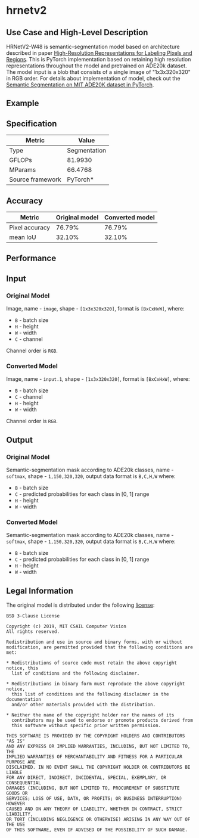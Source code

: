 # hrnetv2

## Use Case and High-Level Description
HRNetV2-W48 is semantic-segmentation model based on architecture described in paper
[High-Resolution Representations for Labeling Pixels and Regions](https://arxiv.org/abs/1904.04514).
This is PyTorch implementation based on retaining high resolution representations throughout the model
and pretrained on ADE20k dataset. The model input is a blob that consists of a
single image of "1x3x320x320" in RGB order.
For details about implementation of model, check out the [Semantic Segmentation on MIT ADE20K dataset in PyTorch](https://github.com/CSAILVision/semantic-segmentation-pytorch).

## Example

## Specification

| Metric            | Value         |
|-------------------|---------------|
| Type              | Segmentation  |
| GFLOPs            | 81.9930        |
| MParams           | 66.4768        |
| Source framework  | PyTorch\*  |

## Accuracy

| Metric | Original model | Converted model |
| ------ | -------------- | --------------- |
| Pixel accuracy  | 76.79%          | 76.79%           |
| mean IoU  | 32.10%          | 32.10%           |

## Performance

## Input

### Original Model

Image, name - `image`,  shape - `[1x3x320x320]`, format is `[BxCxHxW]`, where:

- `B` - batch size
- `H` - height
- `W` - width
- `C` - channel

Channel order is `RGB`.

### Converted Model

Image, name - `input.1`,  shape - `[1x3x320x320]`, format is `[BxCxHxW]`, where:

- `B` - batch size
- `C` - channel
- `H` - height
- `W` - width

Channel order is `RGB`.

## Output

### Original Model

Semantic-segmentation mask according to ADE20k classes, name - `softmax`,  shape - `1,150,320,320`, output data format is `B,C,H,W` where:

- `B` - batch size
- `C` - predicted probabilities for each class in [0, 1] range
- `H` - height
- `W` - width

### Converted Model

Semantic-segmentation mask according to ADE20k classes, name - `softmax`,  shape - `1,150,320,320`, output data format is `B,C,H,W` where:

- `B` - batch size
- `C` - predicted probabilities for each class in [0, 1] range
- `H` - height
- `W` - width

## Legal Information

The original model is distributed under the following
[license](https://raw.githubusercontent.com/CSAILVision/semantic-segmentation-pytorch/master/LICENSE):

```
BSD 3-Clause License

Copyright (c) 2019, MIT CSAIL Computer Vision
All rights reserved.

Redistribution and use in source and binary forms, with or without
modification, are permitted provided that the following conditions are met:

* Redistributions of source code must retain the above copyright notice, this
  list of conditions and the following disclaimer.

* Redistributions in binary form must reproduce the above copyright notice,
  this list of conditions and the following disclaimer in the documentation
  and/or other materials provided with the distribution.

* Neither the name of the copyright holder nor the names of its
  contributors may be used to endorse or promote products derived from
  this software without specific prior written permission.

THIS SOFTWARE IS PROVIDED BY THE COPYRIGHT HOLDERS AND CONTRIBUTORS "AS IS"
AND ANY EXPRESS OR IMPLIED WARRANTIES, INCLUDING, BUT NOT LIMITED TO, THE
IMPLIED WARRANTIES OF MERCHANTABILITY AND FITNESS FOR A PARTICULAR PURPOSE ARE
DISCLAIMED. IN NO EVENT SHALL THE COPYRIGHT HOLDER OR CONTRIBUTORS BE LIABLE
FOR ANY DIRECT, INDIRECT, INCIDENTAL, SPECIAL, EXEMPLARY, OR CONSEQUENTIAL
DAMAGES (INCLUDING, BUT NOT LIMITED TO, PROCUREMENT OF SUBSTITUTE GOODS OR
SERVICES; LOSS OF USE, DATA, OR PROFITS; OR BUSINESS INTERRUPTION) HOWEVER
CAUSED AND ON ANY THEORY OF LIABILITY, WHETHER IN CONTRACT, STRICT LIABILITY,
OR TORT (INCLUDING NEGLIGENCE OR OTHERWISE) ARISING IN ANY WAY OUT OF THE USE
OF THIS SOFTWARE, EVEN IF ADVISED OF THE POSSIBILITY OF SUCH DAMAGE.
```